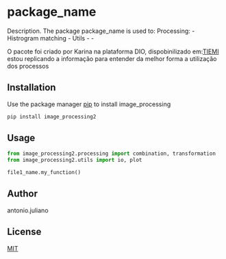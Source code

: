 # package_name

Description. 
The package package_name is used to:
	Processing:
		- Histrogram matching
		-
	Utils
		-
		-

O pacote foi criado por Karina na plataforma DIO, dispobinilizado em:[TIEMI](https://github.com/tiemi/image-processing-package) estou replicando a informação para entender da melhor forma a utilização dos processos

## Installation

Use the package manager [pip](https://pip.pypa.io/en/stable/) to install image_processing

```bash
pip install image_processing2
```

## Usage

```python
from image_processing2.processing import combination, transformation
from image_processing2.utils import io, plot

file1_name.my_function()
```

## Author
antonio.juliano

## License
[MIT](https://choosealicense.com/licenses/mit/)